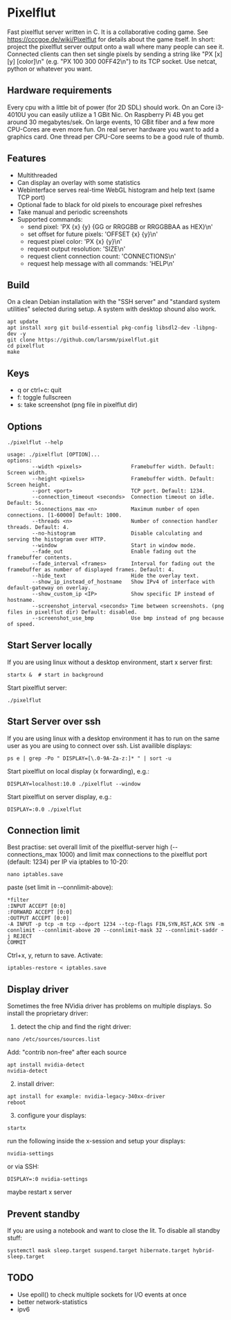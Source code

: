 # Pixelflut
Fast pixelflut server written in C. It is a collaborative coding game. See https://cccgoe.de/wiki/Pixelflut for details about the game itself. In short: project the pixelflut server output onto a wall where many people can see it. Connected clients can then set single pixels by sending a string like "PX [x] [y] [color]\n" (e.g. "PX 100 300 00FF42\n") to its TCP socket. Use netcat, python or whatever you want.

## Hardware requirements
Every cpu with a little bit of power (for 2D SDL) should work. On an Core i3-4010U you can easily utilize a 1 GBit Nic. On Raspberry Pi 4B you get around 30 megabytes/sek. On large events, 10 GBit fiber and a few more CPU-Cores are even more fun. On real server hardware you want to add a graphics card. One thread per CPU-Core seems to be a good rule of thumb.

## Features
- Multithreaded
- Can display an overlay with some statistics
- Webinterface serves real-time WebGL histogram and help text (same TCP port)
- Optional fade to black for old pixels to encourage pixel refreshes
- Take manual and periodic screenshots
- Supported commands:
  - send pixel: 'PX {x} {y} {GG or RRGGBB or RRGGBBAA as HEX}\n'
  - set offset for future pixels: 'OFFSET {x} {y}\n'
  - request pixel color: 'PX {x} {y}\n'
  - request output resolution: 'SIZE\n'
  - request client connection count: 'CONNECTIONS\n'
  - request help message with all commands: 'HELP\n'

## Build
On a clean Debian installation with the "SSH server" and "standard system utilities" selected during setup. A system with desktop shound also work.
```
apt update
apt install xorg git build-essential pkg-config libsdl2-dev -libpng-dev -y
git clone https://github.com/larsmm/pixelflut.git
cd pixelflut
make
```

## Keys
- q or ctrl+c: quit
- f: toggle fullscreen
- s: take screenshot (png file in pixelflut dir)

## Options
```
./pixelflut --help
```
```
usage: ./pixelflut [OPTION]...
options:
        --width <pixels>                Framebuffer width. Default: Screen width.
        --height <pixels>               Framebuffer width. Default: Screen height.
        --port <port>                   TCP port. Default: 1234.
        --connection_timeout <seconds>  Connection timeout on idle. Default: 5s.
        --connections_max <n>           Maximum number of open connections. [1-60000] Default: 1000.
        --threads <n>                   Number of connection handler threads. Default: 4.
        --no-histogram                  Disable calculating and serving the histogram over HTTP.
        --window                        Start in window mode.
        --fade_out                      Enable fading out the framebuffer contents.
        --fade_interval <frames>        Interval for fading out the framebuffer as number of displayed frames. Default: 4.
        --hide_text                     Hide the overlay text.
        --show_ip_instead_of_hostname   Show IPv4 of interface with default-gateway on overlay.
        --show_custom_ip <IP>           Show specific IP instead of hostname.
        --screenshot_interval <seconds> Time between screenshots. (png files in pixelflut dir) Default: disabled.
        --screenshot_use_bmp            Use bmp instead of png because of speed.
```

## Start Server locally
If you are using linux without a desktop environment, start x server first:
```
startx &  # start in background
```
Start pixelflut server:
```
./pixelflut
```

## Start Server over ssh
If you are using linux with a desktop environment it has to run on the same user as you are using to connect over ssh. List availible displays:
```
ps e | grep -Po " DISPLAY=[\.0-9A-Za-z:]* " | sort -u
```
Start pixelflut on local display (x forwarding), e.g.:
```
DISPLAY=localhost:10.0 ./pixelflut --window
```
Start pixelflut on server display, e.g.:
```
DISPLAY=:0.0 ./pixelflut
```

## Connection limit
Best practise: set overall limit of the pixelflut-server high (--connections_max 1000) and limit max connections to the pixelflut port (default: 1234) per IP via iptables to 10-20:
```
nano iptables.save
```
paste (set limit in --connlimit-above):
```
*filter
:INPUT ACCEPT [0:0]
:FORWARD ACCEPT [0:0]
:OUTPUT ACCEPT [0:0]
-A INPUT -p tcp -m tcp --dport 1234 --tcp-flags FIN,SYN,RST,ACK SYN -m connlimit --connlimit-above 20 --connlimit-mask 32 --connlimit-saddr -j REJECT
COMMIT
```
Ctrl+x, y, return to save.
Activate:
```
iptables-restore < iptables.save
```

## Display driver
Sometimes the free NVidia driver has problems on multiple displays. So install the proprietary driver:
1. detect the chip and find the right driver:
```
nano /etc/sources/sources.list
```
Add: "contrib non-free" after each source
```
apt install nvidia-detect
nvidia-detect
```
2. install driver:
```
apt install for example: nvidia-legacy-340xx-driver
reboot
```
3. configure your displays:
```
startx
```
run the following inside the x-session and setup your displays:
```
nvidia-settings
```
or via SSH:
```
DISPLAY=:0 nvidia-settings
```
maybe restart x server

## Prevent standby
If you are using a notebook and want to close the lit. To disable all standby stuff:
```
systemctl mask sleep.target suspend.target hibernate.target hybrid-sleep.target
```

## TODO
- Use epoll() to check multiple sockets for I/O events at once
- better network-statistics
- ipv6